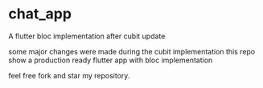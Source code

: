 # chat_app

A flutter bloc implementation after cubit update

some major changes were made during the cubit implementation this repo show a 
production ready flutter app with bloc implementation

feel free fork and star my repository.



